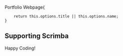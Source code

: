 Portfolio Webpage{
		
		return this.options.title || this.options.name;
	}

## Supporting Scrimba


Happy Coding!
